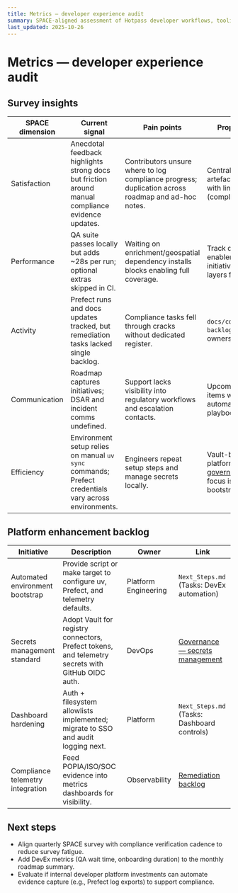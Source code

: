 ```yaml
---
title: Metrics — developer experience audit
summary: SPACE-aligned assessment of Hotpass developer workflows, tooling friction, and improvement backlog hooks.
last_updated: 2025-10-26
---
```


# Metrics — developer experience audit

## Survey insights

| SPACE dimension | Current signal | Pain points | Proposed improvement |
| --- | --- | --- | --- |
| Satisfaction | Anecdotal feedback highlights strong docs but friction around manual compliance evidence updates. | Contributors unsure where to log compliance progress; duplication across roadmap and ad-hoc notes. | Centralise compliance artefacts in `docs/compliance/` with linked backlog (complete). |
| Performance | QA suite passes locally but adds ~28s per run; optional extras skipped in CI. | Waiting on enrichment/geospatial dependency installs blocks enabling full coverage. | Track dependency enablement under existing QA initiative; explore caching layers for CI. |
| Activity | Prefect runs and docs updates tracked, but remediation tasks lacked single backlog. | Compliance tasks fell through cracks without dedicated register. | `docs/compliance/remediation-backlog.md` now records owners and due dates. |
| Communication | Roadmap captures initiatives; DSAR and incident comms undefined. | Support lacks visibility into regulatory workflows and escalation contacts. | Upcoming POPIA backlog items will add DSAR automation and incident playbook updates. |
| Efficiency | Environment setup relies on manual `uv sync` commands; Prefect credentials vary across environments. | Engineers repeat setup steps and manage secrets locally. | Vault-backed secrets platform selected (see [governance strategy](../governance/secrets-management.md)); next focus is automating developer bootstrap around it. |

## Platform enhancement backlog

| Initiative | Description | Owner | Link |
| --- | --- | --- | --- |
| Automated environment bootstrap | Provide script or make target to configure uv, Prefect, and telemetry defaults. | Platform Engineering | `Next_Steps.md` (Tasks: DevEx automation) |
| Secrets management standard | Adopt Vault for registry connectors, Prefect tokens, and telemetry secrets with GitHub OIDC auth. | DevOps | [Governance — secrets management](../governance/secrets-management.md) |
| Dashboard hardening | Auth + filesystem allowlists implemented; migrate to SSO and audit logging next. | Platform | `Next_Steps.md` (Tasks: Dashboard controls) |
| Compliance telemetry integration | Feed POPIA/ISO/SOC evidence into metrics dashboards for visibility. | Observability | [Remediation backlog](../compliance/remediation-backlog.md) |

## Next steps

- Align quarterly SPACE survey with compliance verification cadence to reduce survey fatigue.
- Add DevEx metrics (QA wait time, onboarding duration) to the monthly roadmap summary.
- Evaluate if internal developer platform investments can automate evidence capture (e.g., Prefect log exports) to support compliance.
